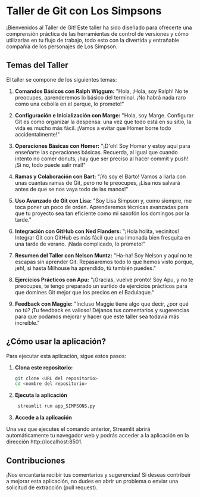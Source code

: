 # Taller de Git con Los Simpsons

¡Bienvenidos al Taller de Git! Este taller ha sido diseñado para ofrecerte una comprensión práctica de las herramientas de control de versiones y cómo utilizarlas en tu flujo de trabajo, todo esto con la divertida y entrañable compañía de los personajes de Los Simpson.

## Temas del Taller

El taller se compone de los siguientes temas:

1. **Comandos Básicos con Ralph Wiggum:** "Hola, ¡Hola, soy Ralph! No te preocupes, aprenderemos lo básico del terminal. ¡No habrá nada raro como una cebolla en el parque, lo prometo!"

2. **Configuración e Inicialización con Marge:** "Hola, soy Marge. Configurar Git es como organizar la despensa: una vez que todo está en su sitio, la vida es mucho más fácil. ¡Vamos a evitar que Homer borre todo accidentalmente!"

3. **Operaciones Básicas con Homer:** "¡D'oh! Soy Homer y estoy aquí para enseñarte las operaciones básicas. Recuerda, al igual que cuando intento no comer donuts, ¡hay que ser preciso al hacer commit y push! ¡Si no, todo puede salir mal!"

4. **Ramas y Colaboración con Bart:** "¡Yo soy el Barto! Vamos a liarla con unas cuantas ramas de Git, pero no te preocupes, ¡Lisa nos salvará antes de que se nos vaya todo de las manos!"

5. **Uso Avanzado de Git con Lisa:** "Soy Lisa Simpson y, como siempre, me toca poner un poco de orden. Aprenderemos técnicas avanzadas para que tu proyecto sea tan eficiente como mi saxofón los domingos por la tarde."

6. **Integración con GitHub con Ned Flanders:** "¡Hola holita, vecinitos! Integrar Git con GitHub es más fácil que una limonada bien fresquita en una tarde de verano. ¡Nada complicado, lo prometo!"

7. **Resumen del Taller con Nelson Muntz:** "Ha-ha! Soy Nelson y aquí no te escapas sin aprender Git. Repasaremos todo lo que hemos visto porque, ¡eh!, si hasta Milhouse ha aprendido, tú también puedes."

8. **Ejercicios Prácticos con Apu:** "¡Gracias, vuelve pronto! Soy Apu, y no te preocupes, te tengo preparado un surtido de ejercicios prácticos para que domines Git mejor que los precios en el Badulaque."

9. **Feedback con Maggie:** "Incluso Maggie tiene algo que decir, ¿por qué no tú? ¡Tu feedback es valioso! Déjanos tus comentarios y sugerencias para que podamos mejorar y hacer que este taller sea todavía más increíble."

## ¿Cómo usar la aplicación?

Para ejecutar esta aplicación, sigue estos pasos:

1. **Clona este repositorio:**

   ```bash
   git clone <URL del repositorio>
   cd <nombre del repositorio>

2. **Ejecuta la aplicación**

   ```bash
    streamlit run app_SIMPSONS.py


3. **Accede a la aplicación**

Una vez que ejecutes el comando anterior, Streamlit abrirá automáticamente tu navegador web y podrás acceder a la aplicación en la dirección http://localhost:8501.


## Contribuciones
¡Nos encantaría recibir tus comentarios y sugerencias! Si deseas contribuir a mejorar esta aplicación, no dudes en abrir un problema o enviar una solicitud de extracción (pull request).